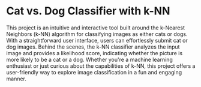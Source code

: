 # Cat vs. Dog Classifier with k-NN
This project is an intuitive and interactive tool built around the k-Nearest Neighbors (k-NN) algorithm for classifying images as either cats or dogs. With a straightforward user interface, users can effortlessly submit cat or dog images. Behind the scenes, the k-NN classifier analyzes the input image and provides a likelihood score, indicating whether the picture is more likely to be a cat or a dog. Whether you're a machine learning enthusiast or just curious about the capabilities of k-NN, this project offers a user-friendly way to explore image classification in a fun and engaging manner.
